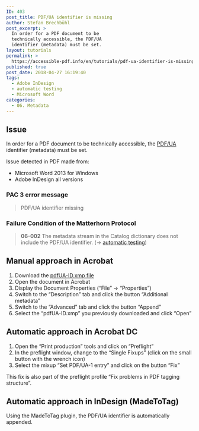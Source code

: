 ```yaml
---
ID: 403
post_title: PDF/UA identifier is missing
author: Stefan Brechbühl
post_excerpt: >
  In order for a PDF document to be
  technically accessible, the PDF/UA
  identifier (metadata) must be set.
layout: tutorials
permalink: >
  https://accessible-pdf.info/en/tutorials/pdf-ua-identifier-is-missing/
published: true
post_date: 2018-04-27 16:19:40
tags:
  - Adobe InDesign
  - automatic testing
  - Microsoft Word
categories:
  - 06. Metadata
---
```

## Issue

In order for a PDF document to be technically accessible, the [PDF/UA][1] identifier (metadata) must be set.

Issue detected in PDF made from:

*   Microsoft Word 2013 for Windows
*   Adobe InDesign all versions

### PAC 3 error message

> PDF/UA identifier missing

### Failure Condition of the Matterhorn Protocol

> **06-002** The metadata stream in the Catalog dictionary does not include the PDF/UA identifier. (→ [automatic testing][2])

## Manual approach in Acrobat

1.  Download the [pdfUA-ID.xmp file][3]
2.  Open the document in Acrobat
3.  Display the Document Properties (“File” → “Properties”)
4.  Switch to the “Description” tab and click the button “Additional metadata”
5.  Switch to the “Advanced” tab and click the button “Append”
6.  Select the “pdfUA-ID.xmp” you previously downloaded and click “Open”

## Automatic approach in Acrobat DC

1.  Open the “Print production” tools and click on “Preflight”
2.  In the preflight window, change to the “Single Fixups” (click on the small button with the wrench icon)
3.  Select the mixup “Set PDF/UA-1 entry” and click on the button “Fix”

This fix is also part of the preflight profile “Fix problems in PDF tagging structure”.

## Automatic approach in InDesign (MadeToTag)

Using the MadeToTag plugin, the PDF/UA identifier is automatically appended.

 [1]: https://accessible-pdf.info/en/glossary/#pdfua
 [2]: https://accessible-pdf.info/en/glossary/#automatic-testing
 [3]: https://taggedpdf.com/xmp/pdfUA-ID.xmp